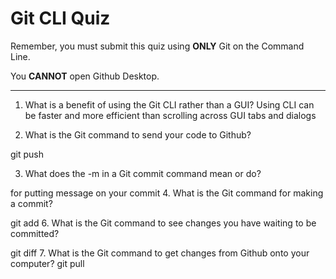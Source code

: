 # Git CLI Quiz

Remember, you must submit this quiz using __ONLY__ Git on the Command Line.

You __CANNOT__ open Github Desktop.

---
1. What is a benefit of using the Git CLI rather than a GUI?
Using CLI can be faster and more efficient than scrolling across GUI tabs and dialogs
<!-- Write your answer here -->


2. What is the Git command to send your code to Github?

<!-- Write your answer here -->
git push <REMOTENAME> <BRANCH>

3. What does the -m in a Git commit command mean or do?

<!-- Write your answer here -->
for putting message on your commit
4. What is the Git command for making a commit?

<!-- Write your answer he
5. What is the Git command to select the files you want to add to a commit?

<!-- Write your answer here -->
git add <FILENAME>
6. What is the Git command to see changes you have waiting to be committed?

<!-- Write your answer here -->
git diff
7. What is the Git command to get changes from Github onto your computer?
git pull <REMOTENAME> <BRANCHNAME>